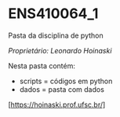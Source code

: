 # ENS410064_1

Pasta da disciplina de python

*Proprietário: Leonardo Hoinaski*

Nesta pasta contém:


* scripts = códigos em python
* dados = pasta com dados

[https://hoinaski.prof.ufsc.br/]

